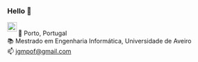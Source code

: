 ### Hello 👋

<a href="https://www.linkedin.com/in/joao-g-ferreira/"><img align="left" alt="linkedIn" width="22px" src="https://img.icons8.com/fluent/48/000000/linkedin.png" />
</a><br>
  📍 Porto, Portugal<br>
  📚 Mestrado em Engenharia Informática, Universidade de Aveiro<br>
  📫 jgmpof@gmail.com<br><br>
  
<br />
